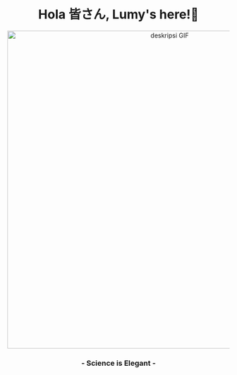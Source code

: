 <div align="center">

  **<h1>Hola 皆さん, Lumy's here!🐾</h1>**
  <!--
  -->
  
<p align="center">
  <img src="https://media1.tenor.com/m/TdCu1_KQmAcAAAAC/kaoruko-waguri-kaoruko.gif" width="720" alt="deskripsi GIF">
</p>

  **<h3>- Science is Elegant -</h3>**

</div>

<!--
-->

